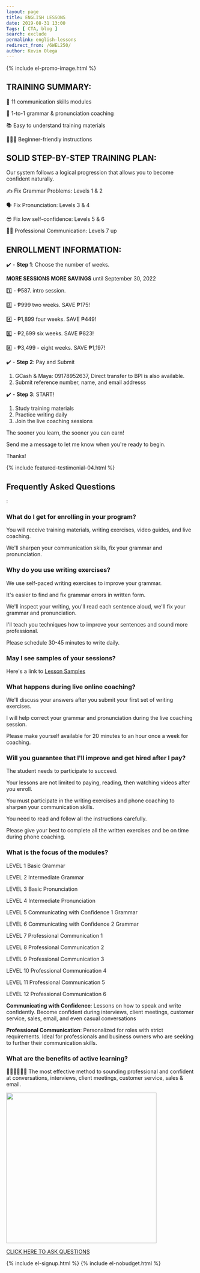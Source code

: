 ```yaml
--- 
layout: page 
title: ENGLISH LESSONS
date: 2019-08-31 13:00
Tags: [ CTA, blog ]
search: exclude
permalink: english-lessons
redirect_from: /6WEL250/ 
author: Kevin Olega 
--- 
```

{% include el-promo-image.html %}

<h2>TRAINING SUMMARY:</h2>
<p>📖 11 communication skills modules</p>
<p>📱 1-to-1 grammar & pronunciation coaching</p>
<p>📚 Easy to understand training materials</p>
<p>💁🏻‍♂️ Beginner-friendly instructions</p>

<h2>SOLID STEP-BY-STEP TRAINING PLAN:</h2>
<p>Our system follows a logical progression that allows you to become confident naturally.</p>
<p>✍️ Fix Grammar Problems: Levels 1 & 2</p>
<p>🗣️ Fix Pronunciation: Levels 3 & 4</p>
<p>😎 Fix low self-confidence: Levels 5 & 6 </p>
<p>👨‍💼 Professional Communication: Levels 7 up </p>

<h2>ENROLLMENT INFORMATION:</h2>

<p>✔️ - <strong>Step 1</strong>: Choose the number of weeks.</p>

<p><strong>MORE SESSIONS MORE SAVINGS</strong> until September 30, 2022</p>
<p>1️⃣ - ₱587. intro session.</p>
<p>2️⃣ - ₱999 two weeks. SAVE ₱175!</p>
<p>4️⃣ - ₱1,899 four weeks. SAVE ₱449!</p>
<p>6️⃣ - ₱2,699 six weeks. SAVE ₱823!</p>
<p>8️⃣ - ₱3,499 - eight weeks. SAVE ₱1,197!</p>

<p>✔️ - <strong>Step 2</strong>: Pay and Submit</p>
<ol>
	<li>GCash & Maya: 09178952637, Direct transfer to BPI is also available.</li>
	<li>Submit reference number, name, and email addresss</li>
</ol>
<p>✔️ - <strong>Step 3</strong>: START!</p>
<ol>
	<li>Study training materials</li>
	<li>Practice writing daily</li>
	<li>Join the live coaching sessions</li>
</ol>
<p>The sooner you learn, the sooner you can earn!</p>
<p>Send me a message to let me know when you're ready to begin.</p>
<p>Thanks!</p>
<p></p>
<p></p>


{% include featured-testimonial-04.html %}

<h2>Frequently Asked Questions</h2>:

<h3>What do I get for enrolling in your program?</h3>
	<p>You will receive training materials, writing exercises, video guides, and live coaching.</p>
	<p>We'll sharpen your communication skills, fix your grammar and pronunciation.</p>

<h3>Why do you use writing exercises?</h3>
	<p>We use self-paced writing exercises to improve your grammar.</p>
	<p>It's easier to find and fix grammar errors in written form.</p>
	<p>We'll inspect your writing, you'll read each sentence aloud, we'll fix your grammar and pronunciation.</p>
	<p>I'll teach you techniques how to improve your sentences and sound more professional.</p>
	<p>Please schedule 30-45 minutes to write daily.</p>

<h3>May I see samples of your sessions?</h3>
	<p>Here's a link to <a href="https://callcentertrainingtips.com/video">Lesson Samples</a></p>

<h3>What happens during live online coaching?</h3>
	<p>We'll discuss your answers after you submit your first set of writing exercises.</p>
	<p>I will help correct your grammar and pronunciation during the live coaching session.</p>
	<p>Please make yourself available for 20 minutes to an hour once a week for coaching.</p>	

<h3>Will you guarantee that I'll improve and get hired after I pay?</h3>
	<p>The student needs to participate to succeed.</p>
	<p>Your lessons are not limited to paying, reading, then watching videos after you enroll.
	</p>
	<p>You must participate in the writing exercises and phone coaching to sharpen your communication skills.</p>
	<p>You need to read and follow all the instructions carefully.</p>
	<p>Please give your best to complete all the written exercises and be on time during phone coaching.</p>

<h3>What is the focus of the modules?</h3>
	<p>LEVEL 1 Basic Grammar</p>
	<p>LEVEL 2 Intermediate Grammar</p>
	<p>LEVEL 3 Basic Pronunciation</p>
	<p>LEVEL 4 Intermediate Pronunciation</p>
	<p>LEVEL 5 Communicating with Confidence 1 Grammar</p>
	<p>LEVEL 6 Communicating with Confidence 2 Grammar</p>
	<p>LEVEL 7 Professional Communication 1 </p>
	<p>LEVEL 8 Professional Communication 2 </p>
	<p>LEVEL 9 Professional Communication 3</p>
	<p>LEVEL 10 Professional Communication 4</p>
	<p>LEVEL 11 Professional Communication 5</p>
	<p>LEVEL 12 Professional Communication 6</p>
	<p><strong>Communicating with Confidence</strong>: Lessons on how to speak and write confidently. Become confident during interviews, client meetings, customer service, sales, email, and even casual conversations</p>
	<p><strong>Professional Communication</strong>: Personalized for roles with strict requirements. Ideal for professionals and business owners who are seeking to further their communication skills.</p>

<h3>What are the benefits of active learning?</h3>
<p>👨🏻‍🎓👩🏻‍🎓  The most effective method to sounding professional and confident at conversations, interviews, client meetings, customer service, sales & email.</p>




<p><img src="{{ site.url }}/assets/img/2020-07-01-three-hundred.png" width="400"></p>
<p><a href="https://www.facebook.com/callcentertrainingtips/">CLICK HERE TO ASK QUESTIONS</a></p>

{% include el-signup.html %}
{% include el-nobudget.html %}